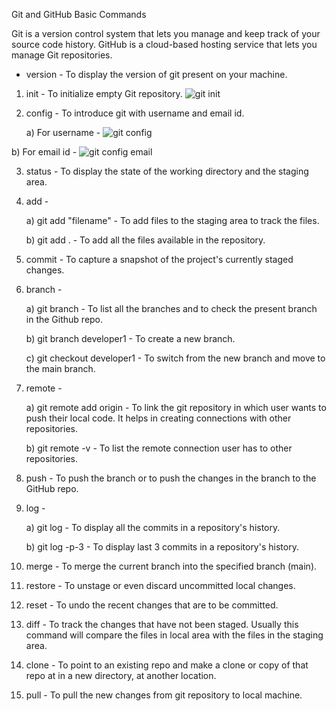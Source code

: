  Git and GitHub Basic Commands
 
Git is a version control system that lets you manage and keep track of your source code history. GitHub is a cloud-based hosting service that lets you manage Git repositories.

* version - To display the version of git present on your machine.


 1. init - To initialize empty Git repository.
![git init](https://user-images.githubusercontent.com/92079088/195949034-36ee4509-427f-4360-89e6-7c31091ee34a.png)


 2. config - To introduce git with username and email id.

     a)  For username - 
    ![git config](https://user-images.githubusercontent.com/92079088/195949214-0d078851-308a-40e4-b715-8963d2c87d82.png)

  b) For email id - 
![git config email](https://user-images.githubusercontent.com/92079088/195949249-7a0f4e15-bdff-4fc8-99ff-47c73428bf29.png)

 3. status - To display the state of the working directory and the staging area.

 4. add - 

    a) git add "filename" - To add files to the staging area to track the files.

    b) git add . - To add all the files available in the repository.
    

 5. commit - To capture a snapshot of the project's currently staged changes.

 6. branch - 

    a) git branch - To list all the branches and to check the present branch in the Github repo.

    b) git branch developer1 - To create a new branch.

    c) git checkout developer1  - To switch from the new branch and move to the main branch.

 7. remote - 

    a) git remote add origin - To link the git repository in which user wants to push their local code. It helps in creating connections with other repositories.

    b) git remote -v - To list the remote connection user has to other repositories.

 8. push - To push the branch or to push the changes in the branch to the GitHub repo.

 9. log - 

    a) git log - To display all the commits in a repository's history.

    b) git log -p-3 - To display last 3 commits in a repository's history. 

 10. merge - To merge the current branch into the specified branch (main).

 11. restore - To unstage or even discard uncommitted local changes.

 12. reset - To undo the recent changes that are to be committed.

 13. diff - To track the changes that have not been staged. Usually this 
command will compare the files in local area with the files in the staging area.

 14. clone - To point to an existing repo and make a clone or copy of that repo at in a new directory, at another location. 

 15. pull - To pull the new changes from git repository to local machine.


